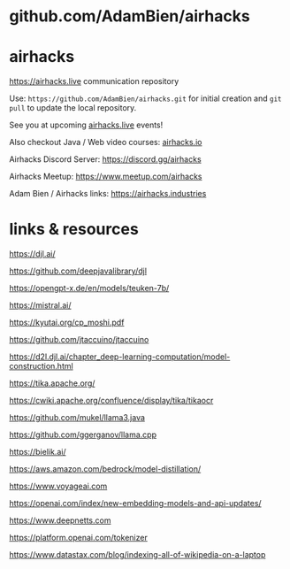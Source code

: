 # github.com/AdamBien/airhacks
airhacks
========

https://airhacks.live communication repository

Use: `https://github.com/AdamBien/airhacks.git` for initial creation and `git pull` to update the local repository.

See you at upcoming [airhacks.live](https://airhacks.live) events! 

Also checkout Java / Web video courses: [airhacks.io](http://airhacks.io) 

Airhacks Discord Server: https://discord.gg/airhacks

Airhacks Meetup: https://www.meetup.com/airhacks

Adam Bien / Airhacks links: https://airhacks.industries

# links & resources



https://djl.ai/

https://github.com/deepjavalibrary/djl

https://opengpt-x.de/en/models/teuken-7b/

https://mistral.ai/

https://kyutai.org/cp_moshi.pdf

https://github.com/jtaccuino/jtaccuino

https://d2l.djl.ai/chapter_deep-learning-computation/model-construction.html

https://tika.apache.org/

https://cwiki.apache.org/confluence/display/tika/tikaocr

https://github.com/mukel/llama3.java

https://github.com/ggerganov/llama.cpp

https://bielik.ai/

https://aws.amazon.com/bedrock/model-distillation/

https://www.voyageai.com

https://openai.com/index/new-embedding-models-and-api-updates/

https://www.deepnetts.com

https://platform.openai.com/tokenizer

https://www.datastax.com/blog/indexing-all-of-wikipedia-on-a-laptop